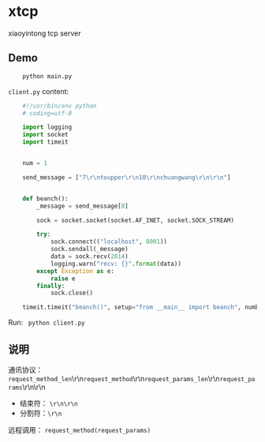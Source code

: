 xtcp
====

xiaoyintong tcp server

Demo
----

```python
    python main.py
```

``client.py`` content:

```python
    #!/usr/bin/env python
    # coding=utf-8

    import logging
    import socket
    import timeit


    num = 1

    send_message = ["7\r\ntoupper\r\n10\r\nchuangwang\r\n\r\n"]


    def beanch():
        _message = send_message[0]

        sock = socket.socket(socket.AF_INET, socket.SOCK_STREAM)

        try:
            sock.connect(("localhost", 8001))
            sock.sendall(_message)
            data = sock.recv(2014)
            logging.warn("recv: {}".format(data))
        except Exception as e:
            raise e
        finally:
            sock.close()

    timeit.timeit("beanch()", setup="from __main__ import beanch", number=10)
```

Run: `` python client.py``


说明
----

通讯协议：
``request_method_len``\r\n``request_method``\r\n``request_params_len``\r\n``request_params``\r\n\r\n

- 结束符： ``\r\n\r\n``
- 分割符：``\r\n``

远程调用： ``request_method(request_params)``
